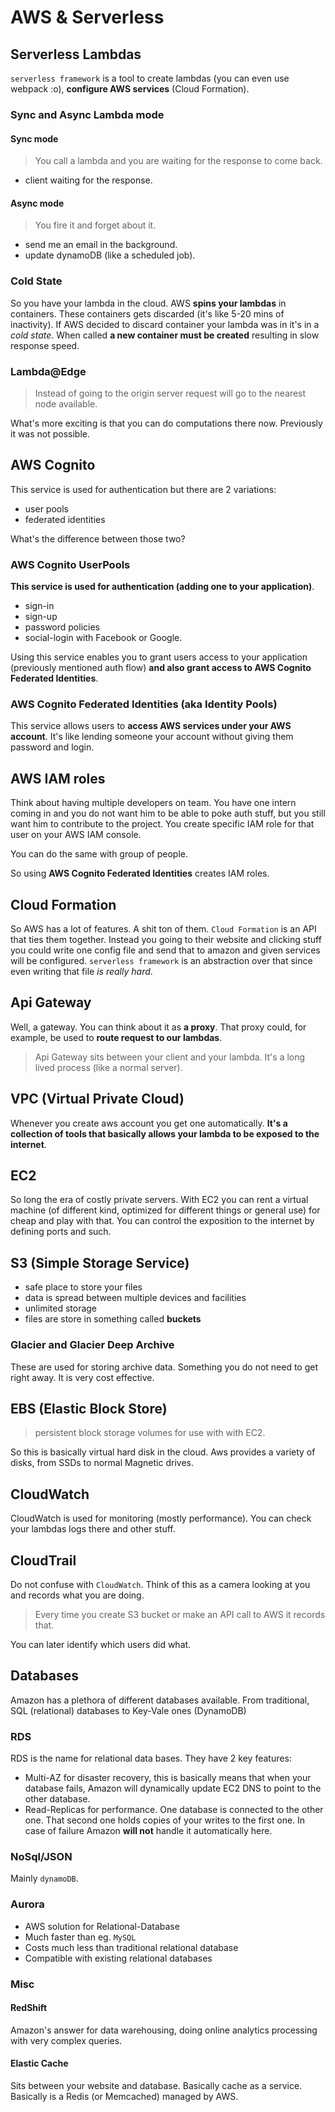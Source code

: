 # AWS & Serverless

## Serverless Lambdas

`serverless framework` is a tool to create lambdas (you can even use webpack
:o), **configure AWS services** (Cloud Formation).

### Sync and Async Lambda mode

#### Sync mode

> You call a lambda and you are waiting for the response to come back.

-   client waiting for the response.

#### Async mode

> You fire it and forget about it.

-   send me an email in the background.
-   update dynamoDB (like a scheduled job).

### Cold State

So you have your lambda in the cloud. AWS **spins your lambdas** in containers.
These containers gets discarded (it's like 5-20 mins of inactivity). If AWS
decided to discard container your lambda was in it's in a _cold state_. When
called **a new container must be created** resulting in slow response speed.

### Lambda@Edge

> Instead of going to the origin server request will go to the nearest node
> available.

What's more exciting is that you can do computations there now. Previously it
was not possible.

## AWS Cognito

This service is used for authentication but there are 2 variations:

-   user pools
-   federated identities

What's the difference between those two?

### AWS Cognito UserPools

**This service is used for authentication (adding one to your application)**.

-   sign-in
-   sign-up
-   password policies
-   social-login with Facebook or Google.

Using this service enables you to grant users access to your application
(previously mentioned auth flow) **and also grant access to AWS Cognito
Federated Identities**.

### AWS Cognito Federated Identities (aka Identity Pools)

This service allows users to **access AWS services under your AWS account**.
It's like lending someone your account without giving them password and login.

## AWS IAM roles

Think about having multiple developers on team. You have one intern coming in
and you do not want him to be able to poke auth stuff, but you still want him to
contribute to the project. You create specific IAM role for that user on your
AWS IAM console.

You can do the same with group of people.

So using **AWS Cognito Federated Identities** creates IAM roles.

## Cloud Formation

So AWS has a lot of features. A shit ton of them. `Cloud Formation` is an API
that ties them together. Instead you going to their website and clicking stuff
you could write one config file and send that to amazon and given services will
be configured. `serverless framework` is an abstraction over that since even
writing that file _is really hard_.

## Api Gateway

Well, a gateway. You can think about it as **a proxy**. That proxy could, for
example, be used to **route request to our lambdas**.

> Api Gateway sits between your client and your lambda. It's a long lived
> process (like a normal server).

## VPC (Virtual Private Cloud)

Whenever you create aws account you get one automatically. **It's a collection
of tools that basically allows your lambda to be exposed to the internet**.

## EC2

So long the era of costly private servers. With EC2 you can rent a virtual
machine (of different kind, optimized for different things or general use) for
cheap and play with that. You can control the exposition to the internet by
defining ports and such.

## S3 (Simple Storage Service)

-   safe place to store your files
-   data is spread between multiple devices and facilities
-   unlimited storage
-   files are store in something called **buckets**

### Glacier and Glacier Deep Archive

These are used for storing archive data. Something you do not need to get right
away. It is very cost effective.

## EBS (Elastic Block Store)

> persistent block storage volumes for use with with EC2.

So this is basically virtual hard disk in the cloud. Aws provides a variety of
disks, from SSDs to normal Magnetic drives.

## CloudWatch

CloudWatch is used for monitoring (mostly performance). You can check your
lambdas logs there and other stuff.

## CloudTrail

Do not confuse with `CloudWatch`. Think of this as a camera looking at you and
records what you are doing.

> Every time you create S3 bucket or make an API call to AWS it records that.

You can later identify which users did what.

## Databases

Amazon has a plethora of different databases available. From traditional, SQL
(relational) databases to Key-Vale ones (DynamoDB)

### RDS

RDS is the name for relational data bases. They have 2 key features:

-   Multi-AZ for disaster recovery, this is basically means that when your
    database fails, Amazon will dynamically update EC2 DNS to point to the other
    database.
-   Read-Replicas for performance. One database is connected to the other one.
    That second one holds copies of your writes to the first one. In case of
    failure Amazon **will not** handle it automatically here.

### NoSql/JSON

Mainly `dynamoDB`.

### Aurora

-   AWS solution for Relational-Database
-   Much faster than eg. `MySQL`
-   Costs much less than traditional relational database
-   Compatible with existing relational databases

### Misc

#### RedShift

Amazon's answer for data warehousing, doing online analytics processing with very complex queries.

#### Elastic Cache

Sits between your website and database. Basically cache as a service. Basically is a Redis (or Memcached) managed by AWS.
